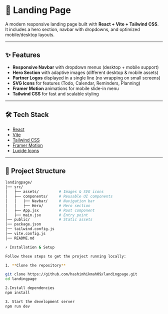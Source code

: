 # 🚀 Landing Page  
              
A modern responsive landing page built with **React + Vite + Tailwind CSS**.  
It includes a hero section, navbar with dropdowns, and optimized mobile/desktop layouts.  

---

## ✨ Features  
- **Responsive Navbar** with dropdown menus (desktop + mobile support)  
- **Hero Section** with adaptive images (different desktop & mobile assets)  
- **Partner Logos** displayed in a single line (no wrapping on small screens)  
- **SVG Icons** for features (Todo, Calendar, Reminders, Planning)  
- **Framer Motion** animations for mobile slide-in menu  
- **Tailwind CSS** for fast and scalable styling  

---

## 🛠️ Tech Stack  
- [React](https://react.dev/)  
- [Vite](https://vitejs.dev/)  
- [Tailwind CSS](https://tailwindcss.com/)  
- [Framer Motion](https://www.framer.com/motion/)  
- [Lucide Icons](https://lucide.dev/)  

---

## 📂 Project Structure  
```bash
landingpage/
│── src/
│   ├── assets/         # Images & SVG icons
│   ├── components/     # Reusable UI components
│   │   ├── Navbar/     # Navigation bar
│   │   ├── Hero/       # Hero section
│   ├── App.jsx         # Root component
│   ├── main.jsx        # Entry point
│── public/             # Static assets
│── package.json
│── tailwind.config.js
│── vite.config.js
│── README.md

⚡ Installation & Setup  

Follow these steps to get the project running locally:  

1. **Clone the repository**  

git clone https://github.com/hashimhikmah09/landingpage.git
cd landingpage

2.Install dependencies
npm install

3. Start the development server
npm run dev